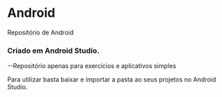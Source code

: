 # Android
Repositório de Android

### Criado em Android Studio.
--Repositório apenas para exercícios e aplicativos simples

Para utilizar basta baixar e importar a pasta ao seus projetos no Android Studio.
